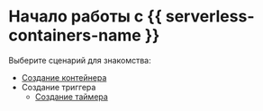# Начало работы с {{ serverless-containers-name }}

Выберите сценарий для знакомства:

* [Создание контейнера](container.md)
* Создание триггера
  * [Создание таймера](timer.md)
